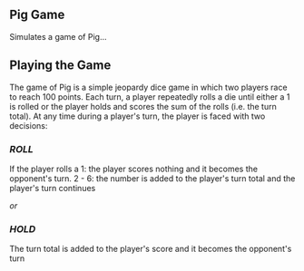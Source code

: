 ## Pig Game

Simulates a game of Pig...

## Playing the Game

The game of Pig is a simple jeopardy dice game in which two players race to reach 100 points. Each turn, a player repeatedly rolls a die until either a 1 is rolled or the player holds and scores the sum of the rolls (i.e. the turn total). At any time during a player's turn, the player is faced with two decisions:

### _ROLL_

If the player rolls a 1: the player scores nothing and it becomes the opponent's turn. 2 - 6: the number is added to the player's turn total and the player's turn continues

_or_


### _HOLD_

The turn total is added to the player's score and it becomes the opponent's turn